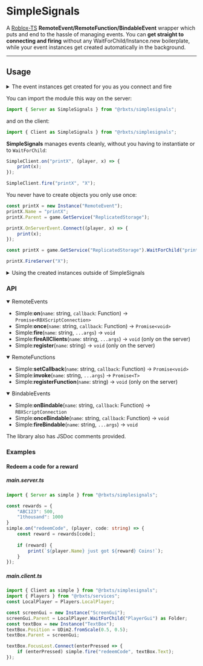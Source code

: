 # SimpleSignals
A [Roblox-TS](https://github.com/roblox-ts/roblox-ts) **RemoteEvent/RemoteFunction/BindableEvent** wrapper which puts and end to the hassle of managing events. You can **get straight to connecting and firing** without any WaitForChild/Instance.new boilerplate, while your event instances get created automatically in the background.
<hr>

## Usage
<details>
<summary>The event instances get created for you as you connect and fire</summary>

#### Example: working with an event called "z"
```ts
SimpleClient.on("z", callbackFunc)
```
gets called on the client, but `z` doesn't exist. SimpleSignals will `WaitForChild("z")` on the event folder, and when the event gets created on the server, it connects `callbackFunc` to it.<br>
*But how do events get created?*<br>
Any time you call a `z` RemoteEvent related function on the server (`on(z`, `once(z`, `fire(z`), a RemoteEvent with name `z` gets created - if such a RemoteEvent doesn't exist. RemoteEvents/RemoteFunctions cannot be created on the client.<br>
<br>
<br>
The same process follows for RemoteFunctions and BindableEvents (note that BindableEvents aren't parented anywhere).

</details>

You can import the module this way on the server:
```ts
import { Server as SimpleSignals } from "@rbxts/simplesignals";
```
and on the client:
```ts
import { Client as SimpleSignals } from "@rbxts/simplesignals";
```
**SimpleSignals** manages events cleanly, without you having to instantiate or to `WaitForChild`:
```ts
SimpleClient.on("printX", (player, x) => {
	print(x);
});
```
```ts
SimpleClient.fire("printX", "X");
```
You never have to create objects you only use once:
```ts
const printX = new Instance("RemoteEvent");
printX.Name = "printX";
printX.Parent = game.GetService("ReplicatedStorage");

printX.OnServerEvent.Connect((player, x) => {
	print(x);
});
```
```ts
const printX = game.GetService("ReplicatedStorage").WaitForChild("printX");

printX.FireServer("X");
```

<details>
<summary>Using the created instances outside of SimpleSignals</summary>

The following table describes where each event is stored:

| Event type     | Game location     | Folder name     | Path                                   |
|----------------|-------------------|-----------------|----------------------------------------|
| RemoteEvent    | ReplicatedStorage | RemoteEvents    | game.ReplicatedStorage.RemoteEvents    |
| RemoteFunction | ReplicatedStorage | RemoteFunctions | game.ReplicatedStorage.RemoteFunctions |
| BindableEvent  | none*             |                 |                                        |

*BindableEvents aren't parented anywhere. They're stored in an internal table.

</details>

### API
<details open>
<summary>RemoteEvents</summary>
	
+ Simple:**on**(`name`: string, `callback`: Function) → `Promise<RBXScriptConnection>`<br>
+ Simple:**once**(`name`: string, `callback`: Function) → `Promise<void>`<br>
+ Simple:**fire**(`name`: string, `...args`) → `void`<br>
+ Simple:**fireAllClients**(`name`: string, `...args`) → `void` (only on the server)<br>
+ Simple:**register**(`name`: string) → `void` (only on the server)<br>

</details>

<details open>
<summary>RemoteFunctions</summary>

+ Simple:**setCallback**(`name`: string, `callback`: Function) → `Promise<void>`<br>
+ Simple:**invoke<T>**(`name`: string, `...args`) → `Promise<T>`<br>
+ Simple:**registerFunction**(`name`: string) → `void` (only on the server)<br>

</details>

<details open>
<summary>BindableEvents</summary>

+ Simple:**onBindable**(`name`: string, `callback`: Function) → `RBXScriptConnection`<br>
+ Simple:**onceBindable**(`name`: string, `callback`: Function) → `void`<br>
+ Simple:**fireBindable**(`name`: string, `...args`) → `void`<br>

</details>
The library also has JSDoc comments provided.

### Examples
#### Redeem a code for a reward
##### main.server.ts
```ts
import { Server as simple } from "@rbxts/simplesignals";

const rewards = {
	"ABC123": 500,
	"1thousand": 1000
}
simple.on("redeemCode", (player, code: string) => {
	const reward = rewards[code];
	
	if (reward) {
		print(`${player.Name} just got ${reward} Coins!`);
	}
});
```

##### main.client.ts
```ts
import { Client as simple } from "@rbxts/simplesignals";
import { Players } from "@rbxts/services";
const LocalPlayer = Players.LocalPlayer;

const screenGui = new Instance("ScreenGui");
screenGui.Parent = LocalPlayer.WaitForChild("PlayerGui") as Folder;
const textBox = new Instance("TextBox");
textBox.Position = UDim2.fromScale(0.5, 0.5);
textBox.Parent = screenGui;

textBox.FocusLost.Connect(enterPressed => {
	if (enterPressed) simple.fire("redeemCode", textBox.Text);
});
```
